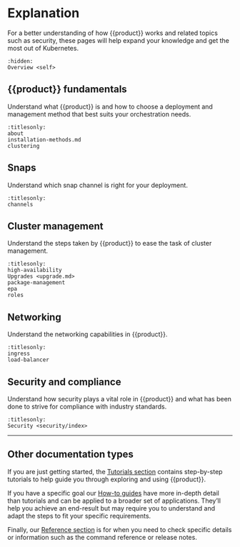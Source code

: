 # Explanation

For a better understanding of how {{product}} works and related
topics such as security, these pages will help expand your knowledge and
get the most out of Kubernetes.

```{toctree}
:hidden:
Overview <self>
```

## {{product}} fundamentals

Understand what {{product}} is and how to choose a deployment and management
method that best suits your orchestration needs.

```{toctree}
:titlesonly:
about
installation-methods.md
clustering
```

## Snaps

Understand which snap channel is right for your deployment.

```{toctree}
:titlesonly:
channels
```

## Cluster management

Understand the steps taken by {{product}} to ease the task of cluster
management.

```{toctree}
:titlesonly:
high-availability
Upgrades <upgrade.md>
package-management
epa
roles
```

## Networking

Understand the networking capabilities in {{product}}.

```{toctree}
:titlesonly:
ingress
load-balancer
```

## Security and compliance

Understand how security plays a vital role in {{product}} and what has been
done to strive for compliance with industry standards.

```{toctree}
:titlesonly:
Security <security/index>
```

---

## Other documentation types

If you are just getting started, the [Tutorials section] contains
step-by-step tutorials to help guide you through exploring and using
{{product}}.

If you have a specific goal our [How-to guides] have more in-depth
detail than tutorials and can be applied to a broader set of applications.
They’ll help you achieve an end-result but may require you to understand and
adapt the steps to fit your specific requirements.

Finally, our [Reference section] is for when you need to check specific
details or information such as the command reference or release notes.

<!--LINKS -->
[Tutorials section]: ../tutorial/index
[How-to guides]: ../howto/index
[Reference section]: ../reference/index
